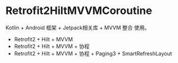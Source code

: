 # Retrofit2HiltMVVMCoroutine
Kotlin + Android 框架 + Jetpack相关库 + MVVM 整合 使用。

* Retrofit2 + Hilt + MVVM
* Retrofit2 + Hilt + MVVM + 协程
* Retrofit2 + Hilt + MVVM + 协程 + Paging3 + SmartRefreshLayout
